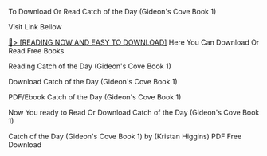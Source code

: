 To Download Or Read Catch of the Day (Gideon's Cove Book 1)

Visit Link Bellow

<a href="https://uk.ebookarea.xyz/?book=B08JJ61TH8">📖&gt; [READING NOW AND EASY TO DOWNLOAD]</a>
Here You Can Download Or Read Free Books

Reading Catch of the Day (Gideon's Cove Book 1)

Download Catch of the Day (Gideon's Cove Book 1)

PDF/Ebook Catch of the Day (Gideon's Cove Book 1)

Now You ready to Read Or Download Catch of the Day (Gideon's Cove Book 1)

Catch of the Day (Gideon's Cove Book 1) by (Kristan Higgins) PDF Free Download
